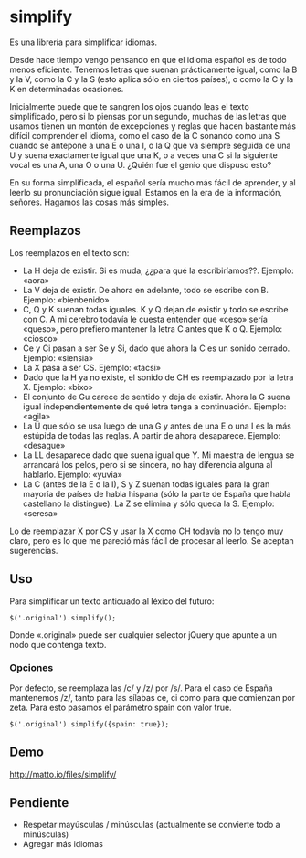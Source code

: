 # simplify

Es una librería para simplificar idiomas.

Desde hace tiempo vengo pensando en que el idioma español es de todo menos eficiente. Tenemos letras que suenan prácticamente igual, como la B y la V, como la C y la S (esto aplica sólo en ciertos países), o como la C y la K en determinadas ocasiones.

Inicialmente puede que te sangren los ojos cuando leas el texto simplificado, pero si lo piensas por un segundo, muchas de las letras que usamos tienen un montón de excepciones y reglas que hacen bastante más difícil comprender el idioma, como el caso de la C sonando como una S cuando se antepone a una E o una I, o la Q que va siempre seguida de una U y suena exactamente igual que una K, o a veces una C si la siguiente vocal es una A, una O o una U. ¿Quién fue el genio que dispuso esto?

En su forma simplificada, el español sería mucho más fácil de aprender, y al leerlo su pronunciación sigue igual. Estamos en la era de la información, señores. Hagamos las cosas más simples.

## Reemplazos

Los reemplazos en el texto son:

- La H deja de existir. Si es muda, ¿¿para qué la escribiríamos??. Ejemplo: «aora»
- La V deja de existir. De ahora en adelante, todo se escribe con B. Ejemplo: «bienbenido»
- C, Q y K suenan todas iguales. K y Q dejan de existir y todo se escribe con C. A mi cerebro todavía le cuesta entender que «ceso» sería «queso», pero prefiero mantener la letra C antes que K o Q. Ejemplo: «ciosco»
- Ce y Ci pasan a ser Se y Si, dado que ahora la C es un sonido cerrado. Ejemplo: «siensia»
- La X pasa a ser CS. Ejemplo: «tacsi»
- Dado que la H ya no existe, el sonido de CH es reemplazado por la letra X. Ejemplo: «bixo»
- El conjunto de Gu carece de sentido y deja de existir. Ahora la G suena igual independientemente de qué letra tenga a continuación. Ejemplo: «agila»
- La Ü que sólo se usa luego de una G y antes de una E o una I es la más estúpida de todas las reglas. A partir de ahora desaparece. Ejemplo: «desague»
- La LL desaparece dado que suena igual que Y. Mi maestra de lengua se arrancará los pelos, pero si se sincera, no hay diferencia alguna al hablarlo. Ejemplo: «yuvia»
- La C (antes de la E o la I), S y Z suenan todas iguales para la gran mayoría de países de habla hispana (sólo la parte de España que habla castellano la distingue). La Z se elimina y sólo queda la S. Ejemplo: «seresa»

Lo de reemplazar X por CS y usar la X como CH todavía no lo tengo muy claro, pero es lo que me pareció más fácil de procesar al leerlo. Se aceptan sugerencias.

## Uso

Para simplificar un texto anticuado al léxico del futuro:

```
$('.original').simplify();
```

Donde «.original» puede ser cualquier selector jQuery que apunte a un nodo que contenga texto.

### Opciones

Por defecto, se reemplaza las /c/ y /z/ por /s/.
Para el caso de España mantenemos /z/, tanto para las sílabas ce, ci como para que comienzan por zeta. Para esto pasamos el parámetro spain con valor true.

```
$('.original').simplify({spain: true});
```

## Demo
http://matto.io/files/simplify/

## Pendiente

- Respetar mayúsculas / minúsculas (actualmente se convierte todo a minúsculas)
- Agregar más idiomas
